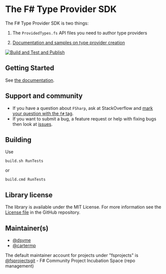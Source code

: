# The F# Type Provider SDK

The F# Type Provider SDK is two things:

1. The ``ProvidedTypes.fs`` API files you need to author type providers

2. [Documentation and samples on type provider creation](https://fsprojects.github.io/FSharp.TypeProviders.SDK)

[![Build and Test and Publish](https://github.com/fsprojects/FSharp.TypeProviders.SDK/actions/workflows/push.yml/badge.svg)](https://github.com/fsprojects/FSharp.TypeProviders.SDK/actions/workflows/push.yml)

## Getting Started

See [the documentation](https://fsprojects.github.io/FSharp.TypeProviders.SDK).

## Support and community

 - If you have a question about `FSharp`, ask at StackOverflow and [mark your question with the `f#` tag](https://stackoverflow.com/questions/tagged/f%23). 
 - If you want to submit a bug, a feature request or help with fixing bugs then look at [issues](https://github.com/fsprojects/FSharp.TypeProviders.SDK/issues).
 
## Building

Use

```shell
build.sh RunTests
```

or

```shell
build.cmd RunTests
```

## Library license

The library is available under the MIT License. For more information see the [License file][1] in the GitHub repository.

 [1]: https://github.com/fsprojects/FSharp.TypeProviders.SDK/blob/master/LICENSE.md


## Maintainer(s)

- [@dsyme](https://github.com/dsyme)
- [@cartermp](https://github.com/cartermp)

The default maintainer account for projects under "fsprojects" is [@fsprojectsgit](https://github.com/fsprojectsgit) - F# Community Project Incubation Space (repo management)
